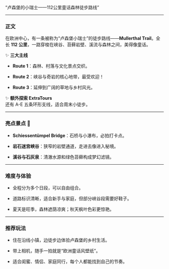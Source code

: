 “卢森堡的小瑞士——112公里童话森林徒步路线”

---

### 正文

在欧洲中心，有一条被称为“卢森堡小瑞士”的徒步路线——**Mullerthal Trail**。全长 **112 公里**，一路穿梭在峡谷、苔藓岩壁、溪流与森林之间，美得像童话。

✨ **三大主线**

- **Route 1**：森林、村落与文化景点交织。
    
- **Route 2**：峡谷与奇岩的核心地带，最受欢迎！
    
- **Route 3**：延伸到广阔的草地与乡村风光。
    

✨ **额外探索 ExtraTours**  
还有 A-E 五条环形支线，适合周末小徒步。

---

### 亮点景点 🔭

- **Schiessentümpel Bridge**：石桥与小瀑布，必拍打卡点。
    
- **岩石迷宫峡谷**：狭窄的岩壁通道，走进去像进入秘境。
    
- **溪谷与石灰泉**：清澈水源和绿色苔藓构成梦幻滤镜。
    

---

### 难度与体验

- 全程分为多个日段，可以自由组合。
    
- 道路标识清晰，适合新手与家庭，但部分峡谷段需要好鞋子。
    
- 夏天是旺季，森林遮荫凉爽；秋天枫叶色彩更惊艳。
    

---

### 推荐玩法

- 住在沿线小镇，边徒步边体验卢森堡的乡村生活。
    
- 带上相机，随手一拍就是“欧洲童话风壁纸”。
    
- 适合闺蜜、情侣、家庭同行，每个人都能找到自己的节奏。